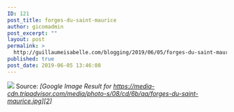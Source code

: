 ```yaml
---
ID: 121
post_title: forges-du-saint-maurice
author: gicomadmin
post_excerpt: ""
layout: post
permalink: >
  http://guillaumeisabelle.com/blogging/2019/06/05/forges-du-saint-maurice/
published: true
post_date: 2019-06-05 13:46:08
---
```

![][1] Source: *[Google Image Result for https://media-cdn.tripadvisor.com/media/photo-s/08/cd/6b/aa/forges-du-saint-maurice.jpg][2]*

 [1]: http://guillaumeisabelle.com/blogging/wp-content/uploads/sites/10/2019/06/Ruine_de_la_forge_basse_-_Forges_du_Saint-Maurice.jpg
 [2]: https://www.google.com/imgres?imgurl=https%3A%2F%2Fmedia-cdn.tripadvisor.com%2Fmedia%2Fphoto-s%2F08%2Fcd%2F6b%2Faa%2Fforges-du-saint-maurice.jpg&imgrefurl=https%3A%2F%2Ffr.tripadvisor.ca%2FLocationPhotoDirectLink-g155037-d254733-i147680240-Forges_du_Saint_Maurice-Trois_Rivieres_Quebec.html&docid=5nDe8XGf_JO0jM&tbnid=ZZKNqQs50ZczlM%3A&vet=10ahUKEwj7wMuO8tLiAhUn01kKHWgnABoQMwhFKAswCw..i&w=550&h=367&bih=996&biw=1681&q=vieille%20forge%20st-maurice&ved=0ahUKEwj7wMuO8tLiAhUn01kKHWgnABoQMwhFKAswCw&iact=mrc&uact=8#h=367&imgdii=YNMsXsGH28tXwM:&vet=10ahUKEwj7wMuO8tLiAhUn01kKHWgnABoQMwhFKAswCw..i&w=550